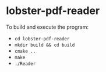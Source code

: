 # lobster-pdf-reader

To build and execute the program:
- `cd lobster-pdf-reader`
- `mkdir build && cd build`
- `cmake ..`
- `make`
- `./Reader`

